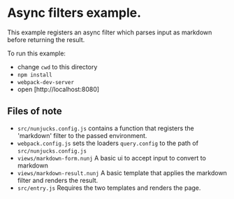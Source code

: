 # Async filters example.

This example registers an async filter which parses input as markdown before returning the result.  

To run this example:

- change `cwd` to this directory
- `npm install`
- `webpack-dev-server`
- open [http://localhost:8080]


## Files of note

- `src/nunjucks.config.js` contains a function that registers the 'markdown' filter to the passed environment. 
- `webpack.config.js` sets the loaders `query.config` to the path of `src/nunjucks.config.js`
- `views/markdown-form.nunj` A basic ui to accept input to convert to markdown
- `views/markdown-result.nunj` A basic template that applies the markdown filter and renders the result.
- `src/entry.js` Requires the two templates and renders the page.
